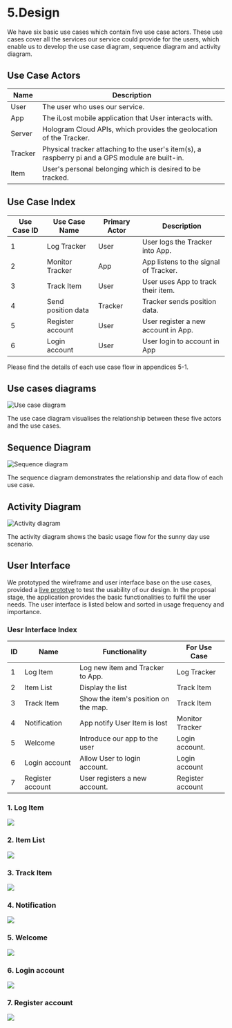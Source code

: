 # 5.Design

We have six basic use cases which contain five use case actors. These use cases cover all the services our service could provide for the users, which enable us to develop the use case diagram, sequence diagram and activity diagram.

## Use Case Actors

Name | Description
|---|---|
User | The user who uses our service.
App | The iLost mobile application that User interacts with.
Server | Hologram Cloud APIs, which provides the geolocation of the Tracker.
Tracker | Physical tracker attaching to the user's item(s), a raspberry pi and a GPS module are built-in.
Item | User's personal belonging which is desired to be tracked.

## Use Case Index

Use Case ID| Use Case Name | Primary Actor | Description
|---|---|---|---|
1 |Log Tracker | User | User logs the Tracker into App.
2 |Monitor Tracker | App | App listens to the signal of Tracker.
3 |Track Item | User | User uses App to track their item.
4 |Send position data | Tracker | Tracker sends position data.
5 |Register account | User | User register a new account in App.
6 | Login account | User | User login to account in App

Please find the details of each use case flow in appendices 5-1.

## Use cases diagrams

![Use case diagram](assets/5-use-case-diagram.jpg)

The use case diagram visualises the relationship between these five actors and the use cases.

## Sequence Diagram

![Sequence diagram](assets/5-sequence-diagram.jpg)

The sequence diagram demonstrates the relationship and data flow of each use case.

## Activity Diagram

![Activity diagram](assets/5-activity-diagram.jpg)

The activity diagram shows the basic usage flow for the sunny day use scenario.

## User Interface

We prototyped the wireframe and user interface base on the use cases, provided a [live prototye](https://marvelapp.com/48da709) to test the usability of our design. In the proposal stage, the application provides the basic functionalities to fulfil the user needs. The user interface is listed below and sorted in usage frequency and importance.

### Uesr Interface Index

|ID | Name | Functionality | For Use Case |
|---|---|---|---|
| 1 | Log Item | Log new item and Tracker to App. | Log Tracker
| 2 | Item List | Display the list | Track Item
| 3 | Track Item | Show the item's position on the map. | Track Item
| 4 | Notification | App notify User Item is lost | Monitor Tracker
| 5 | Welcome | Introduce our app to the user | Login account.
| 6 | Login account| Allow User to login account. | Login account
| 7 | Register account | User registers a new account. | Register account

### 1. Log Item

![](assets/5-ui-log-item.jpg)

### 2. Item List

![](assets/5-ui-item-list.jpg)

### 3. Track Item

![](assets/5-ui-track-item.jpg)

### 4. Notification

![](assets/5-ui-notification.jpg)

### 5. Welcome

![](assets/5-ui-welcome.jpg)

### 6. Login account

![](assets/5-ui-sign-in.jpg)

### 7. Register account
![](assets/5-ui-register.jpg)

